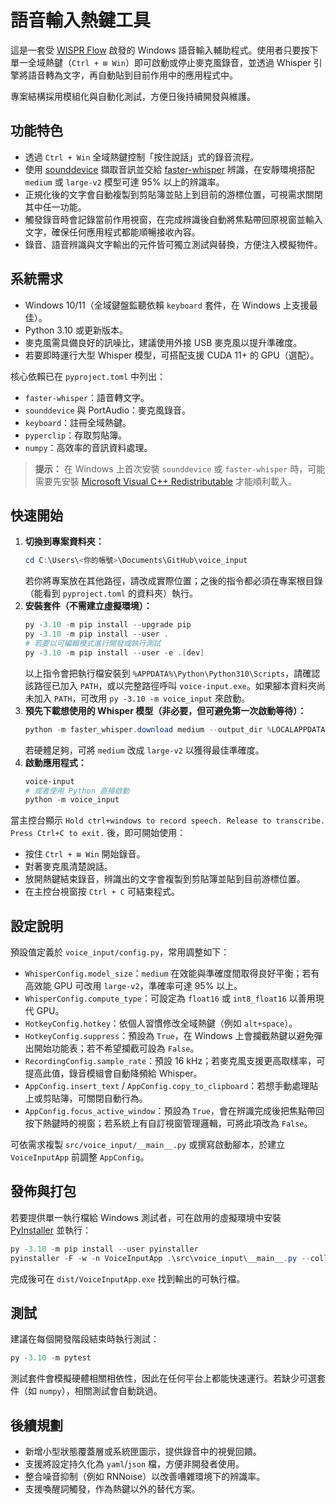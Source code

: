 # 語音輸入熱鍵工具

這是一套受 [WISPR Flow] 啟發的 Windows 語音輸入輔助程式。使用者只要按下單一全域熱鍵（`Ctrl + ⊞ Win`）即可啟動或停止麥克風錄音，並透過 Whisper 引擎將語音轉為文字，再自動貼到目前作用中的應用程式中。

專案結構採用模組化與自動化測試，方便日後持續開發與維護。

## 功能特色

- 透過 `Ctrl + Win` 全域熱鍵控制「按住說話」式的錄音流程。
- 使用 [sounddevice] 擷取音訊並交給 [faster-whisper] 辨識，在安靜環境搭配 `medium` 或 `large-v2` 模型可達 95% 以上的辨識率。
- 正規化後的文字會自動複製到剪貼簿並貼上到目前的游標位置，可視需求關閉其中任一功能。
- 觸發錄音時會記錄當前作用視窗，在完成辨識後自動將焦點帶回原視窗並輸入文字，確保任何應用程式都能順暢接收內容。
- 錄音、語音辨識與文字輸出的元件皆可獨立測試與替換，方便注入模擬物件。

## 系統需求

- Windows 10/11（全域鍵盤監聽依賴 `keyboard` 套件，在 Windows 上支援最佳）。
- Python 3.10 或更新版本。
- 麥克風需具備良好的訊噪比，建議使用外接 USB 麥克風以提升準確度。
- 若要即時運行大型 Whisper 模型，可搭配支援 CUDA 11+ 的 GPU（選配）。

核心依賴已在 `pyproject.toml` 中列出：

- `faster-whisper`：語音轉文字。
- `sounddevice` 與 PortAudio：麥克風錄音。
- `keyboard`：註冊全域熱鍵。
- `pyperclip`：存取剪貼簿。
- `numpy`：高效率的音訊資料處理。

> **提示：** 在 Windows 上首次安裝 `sounddevice` 或 `faster-whisper` 時，可能需要先安裝 [Microsoft Visual C++ Redistributable] 才能順利載入。

## 快速開始

1. **切換到專案資料夾：**
   ```powershell
   cd C:\Users\<你的帳號>\Documents\GitHub\voice_input
   ```
   若你將專案放在其他路徑，請改成實際位置；之後的指令都必須在專案根目錄（能看到 `pyproject.toml` 的資料夾）執行。
2. **安裝套件（不需建立虛擬環境）：**
   ```powershell
   py -3.10 -m pip install --upgrade pip
   py -3.10 -m pip install --user .
   # 若要以可編輯模式進行開發或執行測試
   py -3.10 -m pip install --user -e .[dev]
   ```
   以上指令會把執行檔安裝到 `%APPDATA%\Python\Python310\Scripts`，請確認該路徑已加入
   `PATH`，或以完整路徑呼叫 `voice-input.exe`。如果腳本資料夾尚未加入 `PATH`，可改用
   `py -3.10 -m voice_input` 來啟動。
3. **預先下載想使用的 Whisper 模型（非必要，但可避免第一次啟動等待）：**
   ```powershell
   python -m faster_whisper.download medium --output_dir %LOCALAPPDATA%\voice-input-models
   ```
   若硬體足夠，可將 `medium` 改成 `large-v2` 以獲得最佳準確度。
4. **啟動應用程式：**
   ```powershell
   voice-input
   # 或者使用 Python 直接啟動
   python -m voice_input
   ```

當主控台顯示 `Hold ctrl+windows to record speech. Release to transcribe. Press Ctrl+C to exit.` 後，即可開始使用：

- 按住 `Ctrl + ⊞ Win` 開始錄音。
- 對著麥克風清楚說話。
- 放開熱鍵結束錄音，辨識出的文字會複製到剪貼簿並貼到目前游標位置。
- 在主控台視窗按 `Ctrl + C` 可結束程式。

## 設定說明

預設值定義於 `voice_input/config.py`，常用調整如下：

- `WhisperConfig.model_size`：`medium` 在效能與準確度間取得良好平衡；若有高效能 GPU 可改用 `large-v2`，準確率可達 95% 以上。
- `WhisperConfig.compute_type`：可設定為 `float16` 或 `int8_float16` 以善用現代 GPU。
- `HotkeyConfig.hotkey`：依個人習慣修改全域熱鍵（例如 `alt+space`）。
- `HotkeyConfig.suppress`：預設為 `True`，在 Windows 上會攔截熱鍵以避免彈出開始功能表；若不希望攔截可設為 `False`。
- `RecordingConfig.sample_rate`：預設 16 kHz；若麥克風支援更高取樣率，可提高此值，錄音模組會自動降頻給 Whisper。
- `AppConfig.insert_text` / `AppConfig.copy_to_clipboard`：若想手動處理貼上或剪貼簿，可關閉自動行為。
- `AppConfig.focus_active_window`：預設為 `True`，會在辨識完成後把焦點帶回按下熱鍵時的視窗；若系統上有自訂視窗管理邏輯，可將此項改為 `False`。

可依需求複製 `src/voice_input/__main__.py` 或撰寫啟動腳本，於建立 `VoiceInputApp` 前調整 `AppConfig`。

## 發佈與打包

若要提供單一執行檔給 Windows 測試者，可在啟用的虛擬環境中安裝 [PyInstaller] 並執行：

```powershell
py -3.10 -m pip install --user pyinstaller
pyinstaller -F -w -n VoiceInputApp .\src\voice_input\__main__.py --collect-all faster_whisper --collect-all sounddevice
```

完成後可在 `dist/VoiceInputApp.exe` 找到輸出的可執行檔。

## 測試

建議在每個開發階段結束時執行測試：

```powershell
py -3.10 -m pytest
```

測試套件會模擬硬體相關相依性，因此在任何平台上都能快速運行。若缺少可選套件（如 `numpy`），相關測試會自動跳過。

## 後續規劃

- 新增小型狀態覆蓋層或系統匣圖示，提供錄音中的視覺回饋。
- 支援將設定持久化為 `yaml`/`json` 檔，方便非開發者使用。
- 整合噪音抑制（例如 RNNoise）以改善嘈雜環境下的辨識率。
- 支援喚醒詞觸發，作為熱鍵以外的替代方案。

[WISPR Flow]: https://github.com/wispr-ai/wispr-flow
[sounddevice]: https://python-sounddevice.readthedocs.io/
[faster-whisper]: https://github.com/guillaumekln/faster-whisper
[Microsoft Visual C++ Redistributable]: https://learn.microsoft.com/cpp/windows/latest-supported-vc-redist
[PyInstaller]: https://pyinstaller.org/
